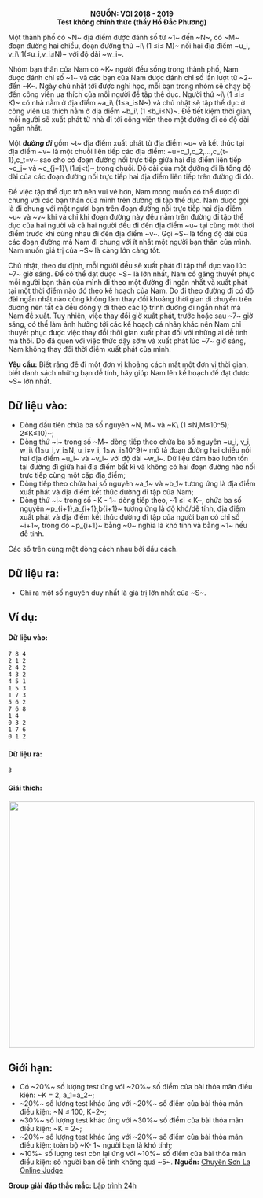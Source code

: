 **<center>NGUỒN: VOI 2018 - 2019</center>**
**<center>Test không chính thức (thầy Hồ Đắc Phương)</center>**

Một thành phố có ~N~ địa điểm được đánh số từ ~1~ đến ~N~, có ~M~ đoạn đường hai chiều, đoạn đường thứ ~i\ (1 ≤i≤ M)~ nối hai địa điểm ~u_i, v_i\ 1(≤u_i,v_i≤N)~  với độ dài ~w_i~.

Nhóm bạn thân của Nam có ~K~ người đều sống trong thành phố, Nam được đánh chỉ số ~1~ và các bạn của Nam được đánh chỉ số lần lượt từ ~2~ đến ~K~. Ngày chủ nhật tới được nghỉ học, mỗi bạn trong nhóm sẽ chạy bộ đến công viên ưa thích của mỗi người để tập thê dục. Người thứ ~i\ (1 ≤i≤ K)~ có nhà nằm ở địa điểm ~a_i\ (1≤a_i≤N~) và chủ nhật sẽ tập thể dục ở công viên ưa thích nằm ở địa điểm ~b_i\ (1 ≤b_i≤N)~. Đề tiết kiệm thời gian, mỗi người sẽ xuất phát từ nhà đi tới công viên theo một đường đi có độ dài ngắn nhất.

Một ***đường đi*** gồm ~t~ địa điểm xuất phát từ địa điểm ~u~ và kết thúc tại địa điểm ~v~ là một chuỗi liên tiếp các địa điểm: ~u=c_1,c_2,…,c_{t-1},c_t=v~ sao cho có đoạn đường nối trực tiếp giữa hai địa điểm liên tiếp ~c_j~ và ~c_{j+1}\ (1≤j<t)~ trong chuỗi. Độ
dài của một đường đi là tổng độ dài của các đoạn đường nối trực tiếp hai địa điểm liên tiếp trên đường đi đó.

Để việc tập thể dục trở nên vui vẻ hơn, Nam mong muốn có thể được đi chung với các bạn thân của mình trên đường đi tập thể dục. Nam được gọi là đi chung với một người bạn trên đoạn đường nối trực tiếp hai địa điểm ~u~ và ~v~ khi và chỉ khi đoạn đường này đều nằm trên đường đi tập thể dục của hai người và cả hai người đều đi đến địa điểm ~u~ tại cùng một thời điểm trước khi cùng nhau đi đến địa điểm ~v~. Gọi ~S~ là tổng độ dài của các đoạn đường mà Nam đi chung với ít nhất một người bạn thân của mình. Nam muốn giá trị của ~S~ là càng lớn càng tốt.

Chủ nhật, theo dự định, mỗi người đều sẽ xuất phát đi tập thể dục vào lúc ~7~ giờ sáng. Để có thể đạt được ~S~ là lớn nhất, Nam cố găng thuyết phục mỗi người bạn thân của mình đi theo một đường đi ngắn nhất và xuất phát tại một thời điểm nào đó theo kế hoạch của Nam. Do đi theo đường đi có độ
đài ngắn nhất nào cũng không làm thay đổi khoảng thời gian di chuyển trên đương nên tất cả đều đồng ý đi theo các lộ trình đường đi ngắn nhất mà Nam đề xuất. Tuy nhiên, việc thay đổi giờ xuất phát, trước hoặc sau ~7~ giờ sáng, có thể làm ảnh hưởng tới các kế hoạch cá nhân khác nên Nam chỉ thuyết phục được việc thay đổi thời gian xuất phát đối với những ai dễ tính mà thôi. Do đã quen với việc thức dậy sớm và xuất phát lúc ~7~ giờ sáng, Nam không thay đổi thời điểm xuất phát của mình.

**Yêu cầu:** Biết rằng để đi một đơn vị khoảng cách mất một đơn vị thời gian, biết danh sách những bạn dễ tính, hãy giúp Nam lên kế hoạch để đạt được ~S~ lớn nhất.

## Dữ liệu vào:
- Dòng đầu tiên chứa ba số nguyên ~N, M~ và ~K\ (1 ≤N,M≤10^5); 2≤K≤10)~;
- Dòng thứ ~i~ trong số ~M~ dòng tiếp theo chứa ba số nguyên ~u_i, v_i, w_i\ (1≤u_i,v_i≤N, u_i≠v_i, 1≤w_i≤10^9)~ mô tả đoạn đường hai chiều nối hai địa điểm ~u_i~ và ~v_i~ với độ dài ~w_i~. Dữ liệu đảm bảo luôn tồn tại đường đi giữa hai địa điểm bất kì và không có hai đoạn đường nào nối trực tiếp cùng một cặp địa điểm;
- Dòng tiếp theo chứa hai số nguyên ~a_1~ và ~b_1~ tương ứng là địa điểm xuất phát và địa điểm kết thúc đường đi tập của Nam;
- Dòng thứ ~i~ trong số ~K - 1~ dòng tiếp theo, ~1 ≤i < K~, chứa ba số nguyên ~p_{i+1},a_{i+1},b{i+1}~ tương ứng là độ khó/dễ tính, địa điểm xuất phát và địa điểm kết thúc đường đi tập của người bạn có chỉ số ~i+1~, trong đó ~p_{i+1}~ bằng ~0~ nghĩa là khó tính và bằng ~1~ nếu đễ tính.

Các số trên cùng một dòng cách nhau bởi dấu cách.

## Dữ liệu ra:
- Ghi ra một số nguyên duy nhất là giá trị lớn nhất của ~S~.

## Ví dụ:
#### Dữ liệu vào:
```
7 8 4
2 1 2
2 4 2
4 3 2
4 5 1
1 5 3
1 7 3
5 6 2
7 6 8
1 4
0 3 2
1 7 6
0 1 2
```

#### Dữ liệu ra:
```
3
```

#### Giái thích:
<center><img src="/images/problems/1513/workout.png" width=500px></center>

## Giới hạn:
- Có ~20\%~ số lượng test ứng với ~20\%~ số điểm của bài thỏa mãn điều kiện: ~K = 2, a_1=a_2~;
- ~20\%~ số lượng test khác ứng với ~20\%~ số điểm của bài thỏa mãn điều kiện: ~N ≤ 100, K=2~;
- ~30\%~ số lượng test khác ứng với ~30\%~ số điểm của bài thỏa mãn điều kiện: ~K = 2~;
- ~20\%~ số lượng test khác ứng với ~20\%~ số điểm của bài thỏa mãn điều kiện: toàn bộ ~K- 1~ người bạn là khó tính;
- ~10\%~ số lượng test còn lại ứng với ~10\%~ số điểm của bài thỏa mãn điều kiện: số người bạn dễ tính không quá ~5~.
**Nguồn:** [Chuyên Sơn La Online Judge](http://csloj.ddns.net/)

**Group giải đáp thắc mắc:** [Lập trình 24h](https://www.facebook.com/groups/1386904321519984)
